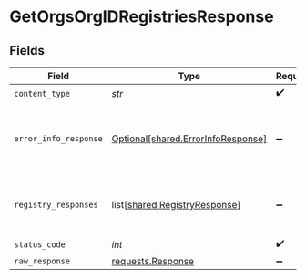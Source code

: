 # GetOrgsOrgIDRegistriesResponse


## Fields

| Field                                                                                 | Type                                                                                  | Required                                                                              | Description                                                                           |
| ------------------------------------------------------------------------------------- | ------------------------------------------------------------------------------------- | ------------------------------------------------------------------------------------- | ------------------------------------------------------------------------------------- |
| `content_type`                                                                        | *str*                                                                                 | :heavy_check_mark:                                                                    | N/A                                                                                   |
| `error_info_response`                                                                 | [Optional[shared.ErrorInfoResponse]](../../models/shared/errorinforesponse.md)        | :heavy_minus_sign:                                                                    | Request parameters are incomplete or invalid.<br/><br/>                               |
| `registry_responses`                                                                  | list[[shared.RegistryResponse](../../models/shared/registryresponse.md)]              | :heavy_minus_sign:                                                                    | A Possibly empty list of Registries.<br/><br/>                                        |
| `status_code`                                                                         | *int*                                                                                 | :heavy_check_mark:                                                                    | N/A                                                                                   |
| `raw_response`                                                                        | [requests.Response](https://requests.readthedocs.io/en/latest/api/#requests.Response) | :heavy_minus_sign:                                                                    | N/A                                                                                   |